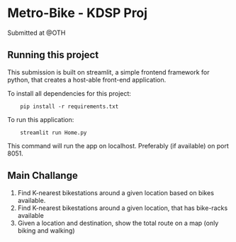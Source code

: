 # Metro-Bike - KDSP Proj
Submitted at @OTH

## Running this project

This submission is built on streamlit, a simple frontend framework for python, that creates a host-able front-end application.

To install all dependencies for this project:
```shell
    pip install -r requirements.txt
```

To run this application:
```shell
    streamlit run Home.py
```
This command will run the app on localhost. Preferably (if available) on port 8051.

## Main Challange

1. Find K-nearest bikestations around a given location based on bikes available.
2. Find K-nearest bikestations around a given location, that has bike-racks available
3. Given a location and destination, show the total route on a map (only biking and walking)

